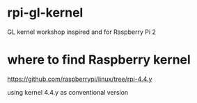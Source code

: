 # rpi-gl-kernel
GL kernel workshop inspired and for Raspberry Pi 2

# where to find Raspberry kernel
https://github.com/raspberrypi/linux/tree/rpi-4.4.y

using kernel 4.4.y as conventional version

